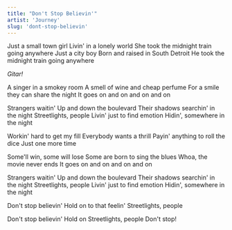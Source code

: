 ```yaml
---
title: "Don't Stop Believin'"
artist: 'Journey'
slug: 'dont-stop-believin'
---
```


Just a small town girl
Livin' in a lonely world
She took the midnight train going anywhere
Just a city boy
Born and raised in South Detroit
He took the midnight train going anywhere

_Gitar!_

A singer in a smokey room
A smell of wine and cheap perfume
For a smile they can share the night
It goes on and on and on and on

Strangers waitin'
Up and down the boulevard
Their shadows searchin' in the night
Streetlights, people
Livin' just to find emotion
Hidin', somewhere in the night

Workin' hard to get my fill
Everybody wants a thrill
Payin' anything to roll the dice
Just one more time

Some'll win, some will lose
Some are born to sing the blues
Whoa, the movie never ends
It goes on and on and on and on

Strangers waitin'
Up and down the boulevard
Their shadows searchin' in the night
Streetlights, people
Livin' just to find emotion
Hidin', somewhere in the night

Don't stop believin'
Hold on to that feelin'
Streetlights, people

Don't stop believin'
Hold on
Streetlights, people
Don't stop!
